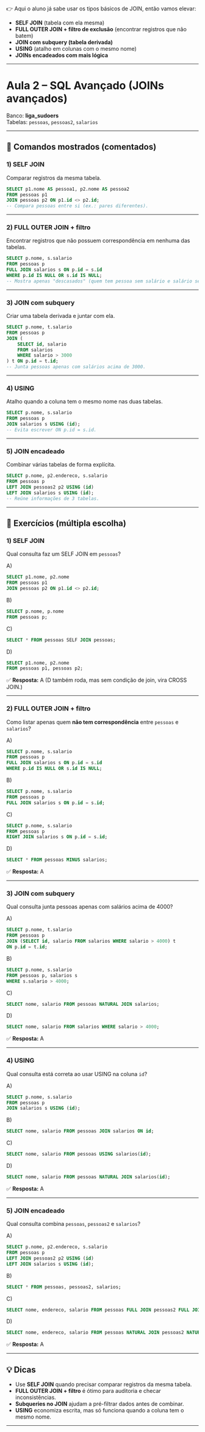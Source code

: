 👉 Aqui o aluno já sabe usar os tipos básicos de JOIN, então vamos elevar:

* **SELF JOIN** (tabela com ela mesma)
* **FULL OUTER JOIN + filtro de exclusão** (encontrar registros que não batem)
* **JOIN com subquery (tabela derivada)**
* **USING** (atalho em colunas com o mesmo nome)
* **JOINs encadeados com mais lógica**

---

# Aula 2 – SQL Avançado (JOINs avançados)

Banco: **liga_sudoers**  
Tabelas: `pessoas`, `pessoas2`, `salarios`

---

## 🔧 Comandos mostrados (comentados)

### 1) SELF JOIN
Comparar registros da mesma tabela.

```sql
SELECT p1.nome AS pessoa1, p2.nome AS pessoa2
FROM pessoas p1
JOIN pessoas p2 ON p1.id <> p2.id;
-- Compara pessoas entre si (ex.: pares diferentes).
````

---

### 2) FULL OUTER JOIN + filtro

Encontrar registros que não possuem correspondência em nenhuma das tabelas.

```sql
SELECT p.nome, s.salario
FROM pessoas p
FULL JOIN salarios s ON p.id = s.id
WHERE p.id IS NULL OR s.id IS NULL;
-- Mostra apenas "descasados" (quem tem pessoa sem salário e salário sem pessoa).
```

---

### 3) JOIN com subquery

Criar uma tabela derivada e juntar com ela.

```sql
SELECT p.nome, t.salario
FROM pessoas p
JOIN (
    SELECT id, salario 
    FROM salarios 
    WHERE salario > 3000
) t ON p.id = t.id;
-- Junta pessoas apenas com salários acima de 3000.
```

---

### 4) USING

Atalho quando a coluna tem o mesmo nome nas duas tabelas.

```sql
SELECT p.nome, s.salario
FROM pessoas p
JOIN salarios s USING (id);
-- Evita escrever ON p.id = s.id.
```

---

### 5) JOIN encadeado

Combinar várias tabelas de forma explícita.

```sql
SELECT p.nome, p2.endereco, s.salario
FROM pessoas p
LEFT JOIN pessoas2 p2 USING (id)
LEFT JOIN salarios s USING (id);
-- Reúne informações de 3 tabelas.
```

---

## 🔴 Exercícios (múltipla escolha)

### 1) SELF JOIN

Qual consulta faz um SELF JOIN em `pessoas`?

A)

```sql
SELECT p1.nome, p2.nome
FROM pessoas p1
JOIN pessoas p2 ON p1.id <> p2.id;
```

B)

```sql
SELECT p.nome, p.nome
FROM pessoas p;
```

C)

```sql
SELECT * FROM pessoas SELF JOIN pessoas;
```

D)

```sql
SELECT p1.nome, p2.nome
FROM pessoas p1, pessoas p2;
```

✅ **Resposta:** A
(D também roda, mas sem condição de join, vira CROSS JOIN.)

---

### 2) FULL OUTER JOIN + filtro

Como listar apenas quem **não tem correspondência** entre `pessoas` e `salarios`?

A)

```sql
SELECT p.nome, s.salario
FROM pessoas p
FULL JOIN salarios s ON p.id = s.id
WHERE p.id IS NULL OR s.id IS NULL;
```

B)

```sql
SELECT p.nome, s.salario
FROM pessoas p
FULL JOIN salarios s ON p.id = s.id;
```

C)

```sql
SELECT p.nome, s.salario
FROM pessoas p
RIGHT JOIN salarios s ON p.id = s.id;
```

D)

```sql
SELECT * FROM pessoas MINUS salarios;
```

✅ **Resposta:** A

---

### 3) JOIN com subquery

Qual consulta junta pessoas apenas com salários acima de 4000?

A)

```sql
SELECT p.nome, t.salario
FROM pessoas p
JOIN (SELECT id, salario FROM salarios WHERE salario > 4000) t
ON p.id = t.id;
```

B)

```sql
SELECT p.nome, s.salario
FROM pessoas p, salarios s
WHERE s.salario > 4000;
```

C)

```sql
SELECT nome, salario FROM pessoas NATURAL JOIN salarios;
```

D)

```sql
SELECT nome, salario FROM salarios WHERE salario > 4000;
```

✅ **Resposta:** A

---

### 4) USING

Qual consulta está correta ao usar USING na coluna `id`?

A)

```sql
SELECT p.nome, s.salario
FROM pessoas p
JOIN salarios s USING (id);
```

B)

```sql
SELECT nome, salario FROM pessoas JOIN salarios ON id;
```

C)

```sql
SELECT nome, salario FROM pessoas USING salarios(id);
```

D)

```sql
SELECT nome, salario FROM pessoas NATURAL JOIN salarios(id);
```

✅ **Resposta:** A

---

### 5) JOIN encadeado

Qual consulta combina `pessoas`, `pessoas2` e `salarios`?

A)

```sql
SELECT p.nome, p2.endereco, s.salario
FROM pessoas p
LEFT JOIN pessoas2 p2 USING (id)
LEFT JOIN salarios s USING (id);
```

B)

```sql
SELECT * FROM pessoas, pessoas2, salarios;
```

C)

```sql
SELECT nome, endereco, salario FROM pessoas FULL JOIN pessoas2 FULL JOIN salarios;
```

D)

```sql
SELECT nome, endereco, salario FROM pessoas NATURAL JOIN pessoas2 NATURAL JOIN salarios;
```

✅ **Resposta:** A

---

## 💡 Dicas

* Use **SELF JOIN** quando precisar comparar registros da mesma tabela.
* **FULL OUTER JOIN + filtro** é ótimo para auditoria e checar inconsistências.
* **Subqueries no JOIN** ajudam a pré-filtrar dados antes de combinar.
* **USING** economiza escrita, mas só funciona quando a coluna tem o mesmo nome.

---
